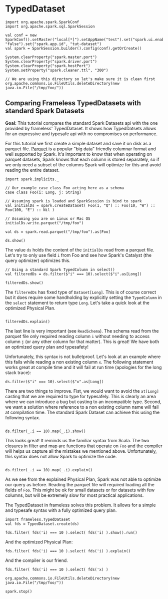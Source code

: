# TypedDataset


```tut:invisible
import org.apache.spark.SparkConf
import org.apache.spark.sql.SparkSession

val conf = new SparkConf().setMaster("local[*]").setAppName("test").set("spark.ui.enabled", "false").set("spark.app.id", "tut-dataset")
val spark = SparkSession.builder().config(conf).getOrCreate() 

System.clearProperty("spark.master.port")
System.clearProperty("spark.driver.port")
System.clearProperty("spark.hostPort")
System.setProperty("spark.cleaner.ttl", "300")

// We are using this directory so let's make sure it is clean first 
org.apache.commons.io.FileUtils.deleteDirectory(new java.io.File("/tmp/foo/"))
```

## Comparing Frameless TypedDatasets with standard Spark Datasets  



**Goal:** 
  This tutorial compares the standard Spark Datasets api with the one provided by
  frameless' TypedDataset. It shows how TypedDatsets allows for an expressive and 
  typesafe api with no compromises on performance. 
 
 
For this tutorial we first create a simple dataset and save it on disk as a parquet file. 
[Parquet](https://parquet.apache.org/) is a popular "big data" friendly columnar format and well supported by Spark. 
It's important to know that when operating on parquet datasets, Spark knows that each column is stored 
separately, so if we only need a subset of the columns Spark will optimize for this and avoid reading 
the entire dataset.

```tut:book
import spark.implicits._

// Our example case class Foo acting here as a schema
case class Foo(i: Long, j: String)

// Assuming spark is loaded and SparkSession is bind to spark
val initialDs = spark.createDataset( Foo(1, "Q") :: Foo(10, "W") :: Foo(100, "E") :: Nil )

// Assuming you are on Linux or Mac OS
initialDs.write.parquet("/tmp/foo")

val ds = spark.read.parquet("/tmp/foo").as[Foo]

ds.show()
```

The value `ds` holds the content of the `initialDs` read from a parquet file. 
Let's try to only use field `i` from Foo and see how Spark's Catalyst (the query optimizer) 
optimizes this. 

```tut:book
// Using a standard Spark TypedColumn in select()
val filteredDs = ds.filter($"i" === 10).select($"i".as[Long])

filteredDs.show()
```

The `filteredDs` has fixed type of `Dataset[Long]`. This is of course correct
but it does require some handholding by explicitly setting the `TypedColumn` in the `select` statement
to return type `Long`. Let's take a quick look at the optimized Physical Plan. 

```tut:book

filteredDs.explain()

```

The last line is very important (see `ReadSchema`). The schema read 
from the parquet file only required reading column `i` without needing to access column `j` 
(or any other column for that matter). This is great! We have both an optimized query plan and typesafety! 

Unfortunately, this syntax is not bulletproof. 
Let's look at an example where this fails while reading a non existing column `x`. 
The following statement works great at compile time and it will 
fail at run time (apologies for the long stack trace):

```tut:fail
ds.filter($"i" === 10).select($"x".as[Long])
```

There are two things to improve. Fist, we would want to avoid the `at[Long]` casting that we are required
to type for typesafely. This is clearly an area where we can introduce a bug but casting to an incompatible 
type. Second, we want a solution where reference to a 
non existing column name will fail at compilation time. 
The standard Spark Dataset can achieve this using the following syntax.
 
```tut:book
 
ds.filter(_.i == 10).map(_.i).show()

```

This looks great! It reminds us the familiar syntax from Scala. 
The two closures in filter and map are functions that operate on `Foo` and the 
compiler will helps us capture all the mistakes we mentioned above.
Unfortunately, this syntax does not allow Spark to optimize the code. 


```tut:book

ds.filter(_.i == 10).map(_.i).explain()

```

As we see from the explained Physical Plan, Spark was not able to optimize our query as before.
 Reading the parquet file will required loading all the fields of `Foo`. This might be ok for
 small datasets or for datasets with few columns, but will be extremely slow for most practical
 applications. 
 
 
The TypedDataset in frameless solves this problem. It allows for a simple and typesafe syntax 
with a fully optimized query plan. 


```tut:book
import frameless.TypedDataset
val fds = TypedDataset.create(ds)

fds.filter( fds('i) === 10 ).select( fds('i) ).show().run()
```

And the optimized Physical Plan:


```tut:book
fds.filter( fds('i) === 10 ).select( fds('i) ).explain()
```

And the compiler is our friend.

```tut:fail
fds.filter( fds('i) === 10 ).select( fds('x) )
```



```tut:invisible
org.apache.commons.io.FileUtils.deleteDirectory(new java.io.File("/tmp/foo/"))

spark.stop()
```